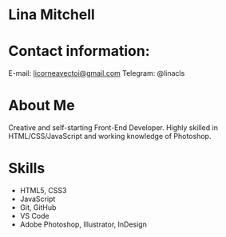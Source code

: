 # Lina Mitchell
# Contact information:
E-mail: licorneavectoi@gmail.com
Telegram: @linacls
# About Me
Creative and self-starting Front-End Developer. Highly skilled in HTML/CSS/JavaScript and working knowledge of Photoshop.
# Skills
* HTML5, CSS3
* JavaScript 
* Git, GitHub
* VS Code
* Adobe Photoshop, Illustrator, InDesign
